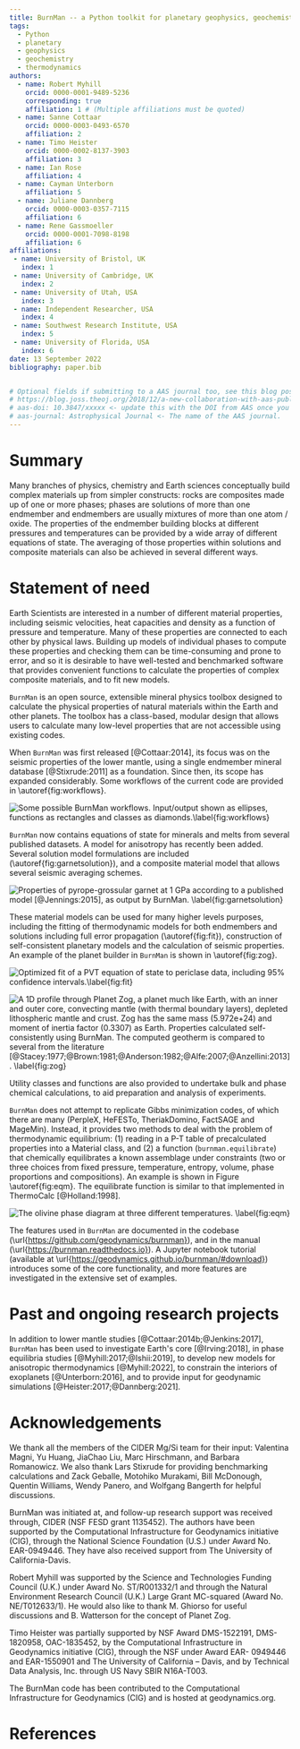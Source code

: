 ```yaml
---
title: BurnMan -- a Python toolkit for planetary geophysics, geochemistry and thermodynamics'
tags:
  - Python
  - planetary
  - geophysics
  - geochemistry
  - thermodynamics
authors:
  - name: Robert Myhill
    orcid: 0000-0001-9489-5236
    corresponding: true
    affiliation: 1 # (Multiple affiliations must be quoted)
  - name: Sanne Cottaar
    orcid: 0000-0003-0493-6570
    affiliation: 2
  - name: Timo Heister
    orcid: 0000-0002-8137-3903
    affiliation: 3
  - name: Ian Rose
    affiliation: 4
  - name: Cayman Unterborn
    affiliation: 5
  - name: Juliane Dannberg
    orcid: 0000-0003-0357-7115
    affiliation: 6
  - name: Rene Gassmoeller
    orcid: 0000-0001-7098-8198
    affiliation: 6
affiliations:
 - name: University of Bristol, UK
   index: 1
 - name: University of Cambridge, UK
   index: 2
 - name: University of Utah, USA
   index: 3
 - name: Independent Researcher, USA
   index: 4
 - name: Southwest Research Institute, USA
   index: 5
 - name: University of Florida, USA
   index: 6
date: 13 September 2022
bibliography: paper.bib


# Optional fields if submitting to a AAS journal too, see this blog post:
# https://blog.joss.theoj.org/2018/12/a-new-collaboration-with-aas-publishing
# aas-doi: 10.3847/xxxxx <- update this with the DOI from AAS once you know it.
# aas-journal: Astrophysical Journal <- The name of the AAS journal.
---
```


# Summary
Many branches of physics, chemistry and Earth sciences conceptually build
complex materials up from simpler constructs: rocks are composites
made up of one or more phases; phases are solutions of more than one endmember
and endmembers are usually mixtures of more than one atom / oxide. The
properties of the endmember building blocks at different pressures and
temperatures can be provided by a wide array of different equations of state.
The averaging of those properties within solutions and composite materials
can also be achieved in several different ways.

# Statement of need
Earth Scientists are interested in a number of different material properties,
including seismic velocities, heat capacities and density as a function of
pressure and temperature. Many of these properties are connected to each
other by physical laws. Building up models of
individual phases to compute these properties and checking them can be time-consuming and prone to error,
and so it is desirable to have well-tested and benchmarked software that
provides convenient functions to calculate the properties of complex
composite materials, and to fit new models.

`BurnMan` is an open source, extensible mineral physics toolbox designed to
calculate the physical properties of natural materials
within the Earth and other planets. The toolbox has a class-based, modular
design that allows users to calculate many low-level properties that
are not accessible using existing codes.

When `BurnMan` was first released [@Cottaar:2014], its focus was on
the seismic properties of the lower mantle, using a single endmember mineral
database [@Stixrude:2011] as a foundation. Since then,
its scope has expanded considerably. Some workflows of the current code
are provided in \autoref{fig:workflows}. 

![Some possible BurnMan workflows. Input/output shown as ellipses, functions as
rectangles and classes as diamonds.\label{fig:workflows}](figures/workflows.png)

`BurnMan` now contains equations of state
for minerals and melts from several published datasets. A model for anisotropy
has recently been added. Several solution model formulations are included
(\autoref{fig:garnetsolution}),
and a composite material model that allows several seismic averaging schemes.


![Properties of pyrope-grossular garnet at 1 GPa according to a published
model [@Jennings:2015], as output by `BurnMan`.
\label{fig:garnetsolution}](figures/mg_ca_gt_properties.png)


These material models can be used for many higher levels purposes,
including the fitting of thermodynamic models for both endmembers
and solutions including full error propagation (\autoref{fig:fit}),
construction of self-consistent planetary models
and the calculation of seismic properties. An example of the
planet builder in `BurnMan` is shown in \autoref{fig:zog}.

![Optimized fit of a PVT equation of state to periclase data, including
95% confidence intervals.\label{fig:fit}](figures/example_fit_eos15.png)

![A 1D profile through Planet Zog, a planet much like Earth, with an
inner and outer core, convecting mantle (with thermal boundary layers),
depleted lithospheric mantle and crust. Zog has the same mass (5.972e+24)
and moment of inertia factor (0.3307) as Earth. Properties calculated
self-consistently using BurnMan. The computed geotherm is compared to
several from the literature
[@Stacey:1977;@Brown:1981;@Anderson:1982;@Alfe:2007;@Anzellini:2013].
\label{fig:zog}](figures/zog.png)

Utility classes and functions are also provided to undertake bulk and 
phase chemical calculations, to aid preparation and analysis of experiments.

`BurnMan` does not attempt to replicate Gibbs minimization codes,
of which there are many (PerpleX, HeFESTo, TheriakDomino, FactSAGE and MageMin).
Instead, it provides two methods to deal with the problem of
thermodynamic equilibrium: (1) reading in a P-T table of precalculated
properties into a Material class, and (2) a function (`burnman.equilibrate`)
that chemically equilibrates a known assemblage under constraints
(two or three choices from fixed pressure, temperature, entropy, volume,
phase proportions and compositions).
An example is shown in Figure \autoref{fig:eqm}.
The equilibrate function is similar to that implemented in ThermoCalc
[@Holland:1998].

![The olivine phase diagram at three different temperatures.
\label{fig:eqm}](figures/olivine_equilibrium.png)

The features used in `BurnMan` are documented in the codebase
(\url{https://github.com/geodynamics/burnman}), and in the
manual (\url{https://burnman.readthedocs.io}). A Jupyter notebook tutorial
(available at \url{https://geodynamics.github.io/burnman/#download})
introduces some of the core functionality, and more features are investigated
in the extensive set of examples.

# Past and ongoing research projects
In addition to lower mantle studies [@Cottaar:2014b;@Jenkins:2017],
`BurnMan` has been used to investigate Earth's core [@Irving:2018],
in phase equilibria studies [@Myhill:2017;@Ishii:2019], to develop new models
for anisotropic thermodynamics [@Myhill:2022], to constrain the interiors
of exoplanets [@Unterborn:2016], and to provide input for geodynamic simulations
[@Heister:2017;@Dannberg:2021]. 

# Acknowledgements
We thank all the members of the CIDER Mg/Si team for their input:
Valentina Magni, Yu Huang, JiaChao Liu, Marc Hirschmann,
and Barbara Romanowicz. We also thank Lars Stixrude for providing benchmarking
calculations and Zack Geballe, Motohiko Murakami, Bill McDonough,
Quentin Williams, Wendy Panero, and Wolfgang Bangerth for helpful discussions.

BurnMan was initiated at, and follow-up research support was received through,
CIDER (NSF FESD grant 1135452). The authors have been supported by the
Computational Infrastructure for Geodynamics initiative (CIG),
through the National Science Foundation (U.S.) under Award No. EAR-0949446.
They have also received support from The University of California-Davis.

Robert Myhill was supported by the Science and Technologies Funding Council
(U.K.) under Award No. ST/R001332/1 and through the
Natural Environment Research Council (U.K.) Large Grant MC-squared
(Award No. NE/T012633/1). He would also like to thank M. Ghiorso for useful
discussions and B. Watterson for the concept of Planet Zog.

Timo Heister was partially supported by NSF Award DMS-1522191, DMS-1820958,
OAC-1835452, by the Computational Infrastructure in Geodynamics initiative
(CIG), through the NSF under Award EAR- 0949446 and EAR-1550901 and
The University of California – Davis, and by Technical Data Analysis, Inc.
through US Navy SBIR N16A-T003.

The BurnMan code has been contributed to the Computational Infrastructure
for Geodynamics (CIG) and is hosted at geodynamics.org.

# References
